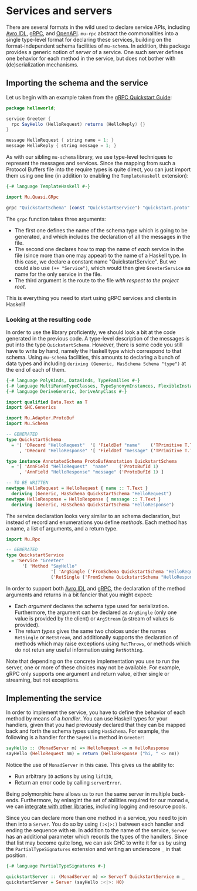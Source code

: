# Services and servers

There are several formats in the wild used to declare service APIs, including [Avro IDL](https://avro.apache.org/docs/current/idl.html), [gRPC](https://grpc.io/), and [OpenAPI](https://swagger.io/specification/). `mu-rpc` abstract the commonalities into a single type-level format for declaring these services, building on the format-independent schema facilities of `mu-schema`. In addition, this package provides a generic notion of *server* of a service. One such server defines one behavior for each method in the service, but does not bother with (de)serialization mechanisms.

## Importing the schema and the service

Let us begin with an example taken from the [gRPC Quickstart Guide](https://grpc.io/docs/quickstart/):

```java
package helloworld;

service Greeter {
  rpc SayHello (HelloRequest) returns (HelloReply) {}
}

message HelloRequest { string name = 1; }
message HelloReply { string message = 1; }
```

As with our sibling `mu-schema` library, we use type-level techniques to represent the messages and services. Since the mapping from such a Protocol Buffers file into the require types is quite direct, you can just import them using one line (in addition to enabling the `TemplateHaskell` extension):

```haskell
{-# language TemplateHaskell #-}

import Mu.Quasi.GRpc

grpc "QuickstartSchema" (const "QuickstartService") "quickstart.proto"
```

The `grpc` function takes three arguments:

* The first one defines the name of the schema type which is going to be generated, and which includes the declaration of all the messages in the file.
* The second one declares how to map the name of *each* service in the file (since more than one may appear) to the name of a Haskell type. In this case, we declare a constant name "QuickstartService". But we could also use `(++ "Service")`, which would then give `GreeterService` as name for the only service in the file.
* The third argument is the route to the file *with respect to the project root*.

This is everything you need to start using gRPC services and clients in Haskell!

### Looking at the resulting code

In order to use the library proficiently, we should look a bit at the code generated in the previous code. A type-level description of the messages is put into the type `QuickstartSchema`. However, there is some code you still have to write by hand, namely the Haskell type which correspond to that schema. Using `mu-schema` facilities, this amounts to declaring a bunch of data types and including `deriving (Generic, HasSchema Schema "type")` at the end of each of them.

```haskell
{-# language PolyKinds, DataKinds, TypeFamilies #-}
{-# language MultiParamTypeClasses, TypeSynonymInstances, FlexibleInstances #-}
{-# language DeriveGeneric, DeriveAnyClass #-}

import qualified Data.Text as T
import GHC.Generics

import Mu.Adapter.ProtoBuf
import Mu.Schema

-- GENERATED
type QuickstartSchema
  = '[ 'DRecord "HelloRequest"  '[ 'FieldDef "name"    ('TPrimitive T.Text) ]
     , 'DRecord "HelloResponse" '[ 'FieldDef "message" ('TPrimitive T.Text) ] ]

type instance AnnotatedSchema ProtoBufAnnotation QuickstartSchema
  = '[ 'AnnField "HelloRequest"  "name"    ('ProtoBufId 1)
     , 'AnnField "HelloResponse" "message" ('ProtoBufId 1) ]

-- TO BE WRITTEN
newtype HelloRequest = HelloRequest { name :: T.Text }
  deriving (Generic, HasSchema QuickstartSchema "HelloRequest")
newtype HelloResponse = HelloResponse { message :: T.Text }
  deriving (Generic, HasSchema QuickstartSchema "HelloResponse")
```

The service declaration looks very similar to an schema declaration, but instead of record and enumerations you define *methods*. Each method has a name, a list of arguments, and a return type.

```haskell
import Mu.Rpc

-- GENERATED
type QuickstartService
  = 'Service "Greeter"
      '[ 'Method "SayHello"
                 '[ 'ArgSingle ('FromSchema QuickstartSchema "HelloRequest") ]
                 ('RetSingle ('FromSchema QuickstartSchema "HelloResponse")) ]
```

In order to support both [Avro IDL](https://avro.apache.org/docs/current/idl.html) and [gRPC](https://grpc.io/), the declaration of the method arguments and returns in a bit fancier that you might expect:

* Each *argument* declares the schema type used for serialization. Furthermore, the argument can be declared as `ArgSingle` (only one value is provided by the client) or `ArgStream` (a stream of values is provided).
* The *return types* gives the same two choices under the names `RetSingle` or `RetStream`, and additionally supports the declaration of methods which may raise exceptions using `RetThrows`, or methods which do not retun any useful information using `RetNothing`.

Note that depending on the concrete implementation you use to run the server, one or more of these choices may not be available. For example, gRPC only supports one argument and return value, either single or streaming, but not exceptions.

## Implementing the service

In order to implement the service, you have to define the behavior of each method by means of a *handler*. You can use Haskell types for your handlers, given that you had previously declared that they can be mapped back and forth the schema types using `HasSchema`. For example, the following is a handler for the `SayHello` method in `Greeter`:

```haskell
sayHello :: (MonadServer m) => HelloRequest -> m HelloResponse
sayHello (HelloRequest nm) = return (HelloResponse ("hi, " <> nm))
```

Notice the use of `MonadServer` in this case. This gives us the ability to:

* Run arbitrary `IO` actions by using `liftIO`,
* Return an error code by calling `serverError`.

Being polymorphic here allows us to run the same server in multiple back-ends. Furthermore, by enlargint the set of abilities required for our monad `m`, we can [integrate with other libraries](transformer.md), including logging and resource pools.

Since you can declare more than one method in a service, you need to join then into a `Server`. You do so by using `(:<|>:)` between each handler and ending the sequence with `H0`. In addition to the name of the service, `Server` has an additional parameter which records the types of the handlers. Since that list may become quite long, we can ask GHC to write it for us by using the `PartialTypeSignatures` extension and writing an underscore `_` in that position.

```haskell
{-# language PartialTypeSignatures #-}

quickstartServer :: (MonadServer m) => ServerT QuickstartService m _
quickstartServer = Server (sayHello :<|>: H0)
```
